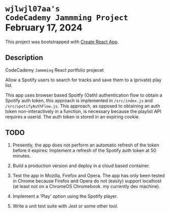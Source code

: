# <code>wjlwjl07aa's CodeCademy Jammming Project</code> February 17, 2024

This project was bootstrapped with [Create React App](https://github.com/facebook/create-react-app).

## Description 

CodeCademy <code>Jammming</code> React portfolio projecet 

Allow a Spotify users to search for tracks and save them to a (private) play list. 

This app uses browser based Spoitfy (Oath) authentication flow to obtain a Spotify auth token, 
this approach is implemented in <code>/src/index.js</code> and <code>/src/spotifyAuthFlow.js</code>. This approach, as opposed to obtaining an auth token non-interactively in a function,
is necessary because the playlist API requires a userId. The auth token is stored in an 
expiring cookie. 

## TODO 

1.  Presently, the app does not perform an automatic refresh of the token before it 
    expires: Implement a refresh of the Spotify auth token at 50 minutes.

2.  Build a production version and deploy in a cloud based container.

3.  Test the app in Mozilla, Firefox and Opera. The app has only been tested in 
    Chrome because Firefox and Opera do not (easily) support localhost (at least
    not on a ChromeOS Chromebook. my currently dev machine). 

4.  Implement a 'Play' option using the Spotify player. 

5.  Write a unit test suite with Jest or some other tool.


